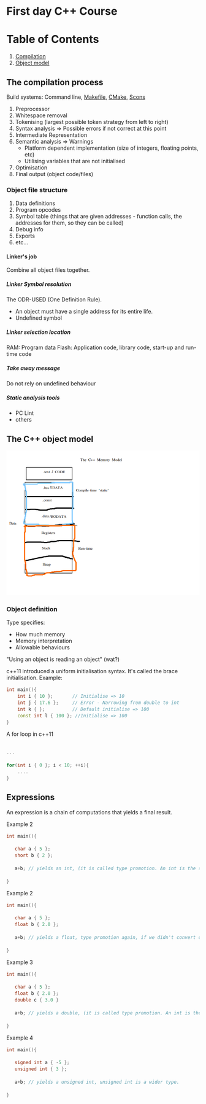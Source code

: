# First day C++ Course

# Table of Contents
1. [Compilation](#compilation)
2. [Object model](#object-model)




## The compilation process <div id="compilation"></div>

Build systems: Command line, [Makefile](https://www.gnu.org/software/make/manual/html_node/Introduction.html), [CMake](https://cmake.org/), [Scons](https://scons.org/)
 
1. Preprocessor
2. Whitespace removal
3. Tokenising (largest possible token strategy from left to right)
4. Syntax analysis => Possible errors if not correct at this point
5. Intermediate Representation
6. Semantic analysis => Warnings
   * Platform dependent implementation (size of integers, floating points, etc)
   * Utilising variables that are not initialised
7. Optimisation
8. Final output (object code/files)


### Object file structure 

1. Data definitions
2. Program opcodes
3. Symbol table (things that are given addresses - function calls, the addresses for them, so they can be called)
4. Debug info
5. Exports
6. etc...

#### Linker's job

Combine all object files together.


##### Linker Symbol resolution

The ODR-USED (One Definition Rule).

   * An object must have a single address for its entire life.
   * Undefined symbol


##### Linker selection location

RAM: Program data
Flash: Application code, library code, start-up and run-time code


##### Take away message

Do not rely on undefined behaviour


##### Static analysis tools

   * PC Lint
   * others


## The C++ object model <div id="object-model"></div>


![alt text](object_memory_model.png "Object memory model")



### Object definition


Type specifies:

   * How much memory
   * Memory interpretation
   * Allowable behaviours


"Using an object is reading an object" (wat?)


c++11 introduced a uniform initialisation syntax. It's called the brace initialisation. Example:



```c++
int main(){
    int i { 10 };       // Initialise => 10
    int j { 17.6 };     // Error - Narrowing from double to int
    int k { };          // Default initialise => 100
    const int l { 100 }; //Initialise => 100
}
```


A for loop in c++11


```c++

...

for(int i { 0 }; i < 10; ++i){
    ....
}


```


## Expressions


An expression is a chain of computations that yields a final result.

Example 2

```c++
int main(){

   char a { 5 };
   short b { 2 };

   a+b; // yields an int, (it is called type promotion. An int is the size of register)

}
```

Example 2


```c++
int main(){

   char a { 5 };
   float b { 2.0 };

   a+b; // yields a float, type promotion again, if we didn't convert o float we would lose information

}
```


Example 3

```c++
int main(){

   char a { 5 };
   float b { 2.0 };
   double c { 3.0 }

   a+b; // yields a double, (it is called type promotion. An int is the size of register)

}
```


Example 4

```c++
int main(){

   signed int a { -5 };
   unsigned int { 3 };

   a+b; // yields a unsigned int, unsigned int is a wider type.

}
```
